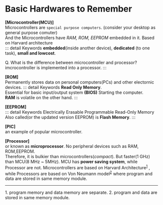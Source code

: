 # Basic Hardwares to Remember

__[Microcontroller(MCU)]__ \
Microcontrollers are `special purpose computers`. 
(consider your desktop as general purpose comuter) \
And the Microcontrollers have *RAM, ROM, EEPROM* embedded in it.
Based on Harvard architecture \
::: detail Keywords
**embedded**(inside another device), **dedicated** (to one task),
 **small and lowcost**.

Q. What is the difference between microcontroller and processor?
imcrocontroller is implemented into a processor.
:::

__[ROM]__ \
Permanently stores data on personal computers(PCs) and other electornic devices.
::: detail Keywords
**Read Only Memory**. \
Essential for basic input/output system **(BIOS)**
Starting the computer.\
**RAM** is volatile on the other hand.
:::

__[EEPROM]__ \
::: detail Keywords
Electrically Erasable Programmable Read-Only Memory
Also called(or the updated version EEPROM) is **Flash Memory**.
:::

__[PIC]__ \
an example of popular microcontroller.

__[Processor]__ \
or known as **microprocessor**. No peripheral devices such as RAM, ROM,EEPROM. \
Therefore, it is bulkier than microcontrollers(*compact*).
But faster(1 GHz) than MCU(8 MHz ~ 5MHz).
MCU has **power saving system**, while Processor are not.
Microcontrollers are based on Harvard Architecture<sup>[1](#footnote1)</sup>
, while Processors are based on Von Neumann model<sup>[2](#footnote2)</sup> where program and data are stored in same memory module.

---
<a name="footnote1">1.</a> program memory and data memory are separate.
<a name="footnote2">2.</a> program and data are stored in same memory module.





